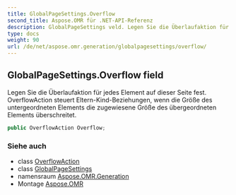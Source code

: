 ```yaml
---
title: GlobalPageSettings.Overflow
second_title: Aspose.OMR für .NET-API-Referenz
description: GlobalPageSettings veld. Legen Sie die Überlaufaktion für jedes Element auf dieser Seite fest. OverflowAction steuert ElternKindBeziehungen wenn die Größe des untergeordneten Elements die zugewiesene Größe des übergeordneten Elements überschreitet.
type: docs
weight: 90
url: /de/net/aspose.omr.generation/globalpagesettings/overflow/
---
```

## GlobalPageSettings.Overflow field

Legen Sie die Überlaufaktion für jedes Element auf dieser Seite fest. OverflowAction steuert Eltern-Kind-Beziehungen, wenn die Größe des untergeordneten Elements die zugewiesene Größe des übergeordneten Elements überschreitet.

```csharp
public OverflowAction Overflow;
```

### Siehe auch

* class [OverflowAction](../../../aspose.omr.generation.overflowactions/overflowaction/)
* class [GlobalPageSettings](../)
* namensraum [Aspose.OMR.Generation](../../globalpagesettings/)
* Montage [Aspose.OMR](../../../)


